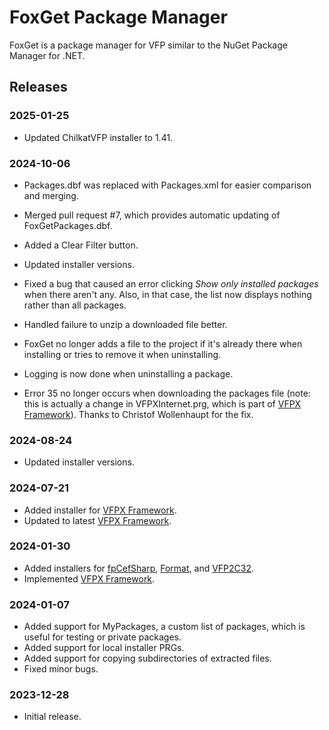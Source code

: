 # FoxGet Package Manager

FoxGet is a package manager for VFP similar to the NuGet Package Manager for .NET.

## Releases

### 2025-01-25

* Updated ChilkatVFP installer to 1.41.

### 2024-10-06

- Packages.dbf was replaced with Packages.xml for easier comparison and merging.

- Merged pull request #7, which provides automatic updating of FoxGetPackages.dbf.

- Added a Clear Filter button.

- Updated installer versions.

- Fixed a bug that caused an error clicking *Show only installed packages* when there aren't any. Also, in that case, the list now displays nothing rather than all packages.

- Handled failure to unzip a downloaded file better.

- FoxGet no longer adds a file to the project if it's already there when installing or tries to remove it when uninstalling.

- Logging is now done when uninstalling a package.

- Error 35 no longer occurs when downloading the packages file (note: this is actually a change in VFPXInternet.prg, which is part of [VFPX Framework](https://github.com/VFPX/VFPXFramework)). Thanks to Christof Wollenhaupt for the fix.

### 2024-08-24

* Updated installer versions.

### 2024-07-21

* Added installer for [VFPX Framework](https://github.com/VFPX/VFPXFramework).
* Updated to latest [VFPX Framework](https://github.com/VFPX/VFPXFramework).

### 2024-01-30

* Added installers for [fpCefSharp](https://github.com/cwollenhaupt/fpCefSharp), [Format](https://github.com/DougHennig/FormattingStrings), and [VFP2C32](https://github.com/ChristianEhlscheid/vfp2c32).
* Implemented [VFPX Framework](https://github.com/VFPX/VFPXFramework).

### 2024-01-07

* Added support for MyPackages, a custom list of packages, which is useful for testing or private packages.
* Added support for local installer PRGs.
* Added support for copying subdirectories of extracted files.
* Fixed minor bugs.

### 2023-12-28

* Initial release.
